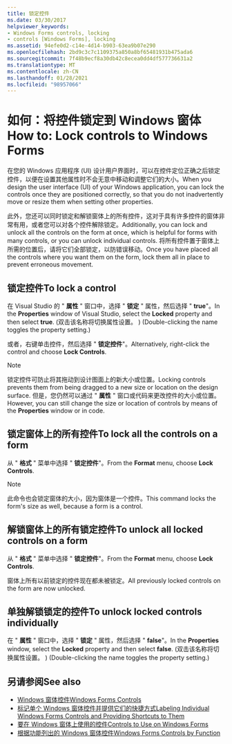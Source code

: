 ```yaml
---
title: 锁定控件
ms.date: 03/30/2017
helpviewer_keywords:
- Windows Forms controls, locking
- controls [Windows Forms], locking
ms.assetid: 94efe0d2-c14e-4d14-b903-63ea9b07e290
ms.openlocfilehash: 2bd9c3c7c1109375a850a8bf65481931b475ada6
ms.sourcegitcommit: 7f48b9ecf8a30db42c8ecea0dd4df577736631a2
ms.translationtype: MT
ms.contentlocale: zh-CN
ms.lasthandoff: 01/28/2021
ms.locfileid: "98957066"
---
```

# <a name="how-to-lock-controls-to-windows-forms"></a><span data-ttu-id="5329b-102">如何：将控件锁定到 Windows 窗体</span><span class="sxs-lookup"><span data-stu-id="5329b-102">How to: Lock controls to Windows Forms</span></span>

<span data-ttu-id="5329b-103">在您的 Windows 应用程序 (UI) 设计用户界面时，可以在控件定位正确之后锁定控件，以便在设置其他属性时不会无意中移动和调整它们的大小。</span><span class="sxs-lookup"><span data-stu-id="5329b-103">When you design the user interface (UI) of your Windows application, you can lock the controls once they are positioned correctly, so that you do not inadvertently move or resize them when setting other properties.</span></span>

<span data-ttu-id="5329b-104">此外，您还可以同时锁定和解锁窗体上的所有控件，这对于具有许多控件的窗体非常有用，或者您可以对各个控件解除锁定。</span><span class="sxs-lookup"><span data-stu-id="5329b-104">Additionally, you can lock and unlock all the controls on the form at once, which is helpful for forms with many controls, or you can unlock individual controls.</span></span> <span data-ttu-id="5329b-105">将所有控件置于窗体上所需的位置后，请将它们全部锁定，以防错误移动。</span><span class="sxs-lookup"><span data-stu-id="5329b-105">Once you have placed all the controls where you want them on the form, lock them all in place to prevent erroneous movement.</span></span>

## <a name="to-lock-a-control"></a><span data-ttu-id="5329b-106">锁定控件</span><span class="sxs-lookup"><span data-stu-id="5329b-106">To lock a control</span></span>

<span data-ttu-id="5329b-107">在 Visual Studio 的 " **属性** " 窗口中，选择 " **锁定** " 属性，然后选择 " **true**"。</span><span class="sxs-lookup"><span data-stu-id="5329b-107">In the **Properties** window of Visual Studio, select the **Locked** property and then select **true**.</span></span> <span data-ttu-id="5329b-108"> (双击该名称将切换属性设置。 ) </span><span class="sxs-lookup"><span data-stu-id="5329b-108">(Double-clicking the name toggles the property setting.)</span></span>

<span data-ttu-id="5329b-109">或者，右键单击控件，然后选择 " **锁定控件**"。</span><span class="sxs-lookup"><span data-stu-id="5329b-109">Alternatively, right-click the control and choose **Lock Controls**.</span></span>

> [!NOTE]
> <span data-ttu-id="5329b-110">锁定控件可防止将其拖动到设计图面上的新大小或位置。</span><span class="sxs-lookup"><span data-stu-id="5329b-110">Locking controls prevents them from being dragged to a new size or location on the design surface.</span></span> <span data-ttu-id="5329b-111">但是，您仍然可以通过 " **属性** " 窗口或代码来更改控件的大小或位置。</span><span class="sxs-lookup"><span data-stu-id="5329b-111">However, you can still change the size or location of controls by means of the **Properties** window or in code.</span></span>

## <a name="to-lock-all-the-controls-on-a-form"></a><span data-ttu-id="5329b-112">锁定窗体上的所有控件</span><span class="sxs-lookup"><span data-stu-id="5329b-112">To lock all the controls on a form</span></span>

<span data-ttu-id="5329b-113">从 " **格式** " 菜单中选择 " **锁定控件**"。</span><span class="sxs-lookup"><span data-stu-id="5329b-113">From the **Format** menu, choose **Lock Controls**.</span></span>

> [!NOTE]
> <span data-ttu-id="5329b-114">此命令也会锁定窗体的大小，因为窗体是一个控件。</span><span class="sxs-lookup"><span data-stu-id="5329b-114">This command locks the form's size as well, because a form is a control.</span></span>

## <a name="to-unlock-all-locked-controls-on-a-form"></a><span data-ttu-id="5329b-115">解锁窗体上的所有锁定控件</span><span class="sxs-lookup"><span data-stu-id="5329b-115">To unlock all locked controls on a form</span></span>

<span data-ttu-id="5329b-116">从 " **格式** " 菜单中选择 " **锁定控件**"。</span><span class="sxs-lookup"><span data-stu-id="5329b-116">From the **Format** menu, choose **Lock Controls**.</span></span>

<span data-ttu-id="5329b-117">窗体上所有以前锁定的控件现在都未被锁定。</span><span class="sxs-lookup"><span data-stu-id="5329b-117">All previously locked controls on the form are now unlocked.</span></span>

## <a name="to-unlock-locked-controls-individually"></a><span data-ttu-id="5329b-118">单独解锁锁定的控件</span><span class="sxs-lookup"><span data-stu-id="5329b-118">To unlock locked controls individually</span></span>

<span data-ttu-id="5329b-119">在 " **属性** " 窗口中，选择 " **锁定** " 属性，然后选择 " **false**"。</span><span class="sxs-lookup"><span data-stu-id="5329b-119">In the **Properties** window, select the **Locked** property and then select **false**.</span></span> <span data-ttu-id="5329b-120"> (双击该名称将切换属性设置。 ) </span><span class="sxs-lookup"><span data-stu-id="5329b-120">(Double-clicking the name toggles the property setting.)</span></span>

## <a name="see-also"></a><span data-ttu-id="5329b-121">另请参阅</span><span class="sxs-lookup"><span data-stu-id="5329b-121">See also</span></span>

- [<span data-ttu-id="5329b-122">Windows 窗体控件</span><span class="sxs-lookup"><span data-stu-id="5329b-122">Windows Forms Controls</span></span>](index.md)
- [<span data-ttu-id="5329b-123">标记单个 Windows 窗体控件并提供它们的快捷方式</span><span class="sxs-lookup"><span data-stu-id="5329b-123">Labeling Individual Windows Forms Controls and Providing Shortcuts to Them</span></span>](labeling-individual-windows-forms-controls-and-providing-shortcuts-to-them.md)
- [<span data-ttu-id="5329b-124">要在 Windows 窗体上使用的控件</span><span class="sxs-lookup"><span data-stu-id="5329b-124">Controls to Use on Windows Forms</span></span>](controls-to-use-on-windows-forms.md)
- [<span data-ttu-id="5329b-125">根据功能列出的 Windows 窗体控件</span><span class="sxs-lookup"><span data-stu-id="5329b-125">Windows Forms Controls by Function</span></span>](windows-forms-controls-by-function.md)
